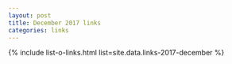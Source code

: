```yaml
---
layout: post  
title: December 2017 links
categories: links
---
```


{% include list-o-links.html list=site.data.links-2017-december %}
